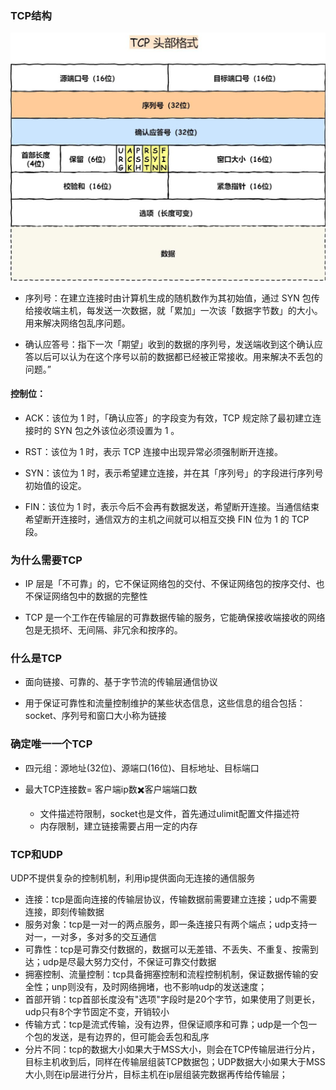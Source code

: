 ### TCP结构

![](../images/tcp头部格式.jpeg)

- 序列号：在建立连接时由计算机生成的随机数作为其初始值，通过 SYN 包传给接收端主机，每发送一次数据，就「累加」一次该「数据字节数」的大小。用来解决网络包乱序问题。

- 确认应答号：指下一次「期望」收到的数据的序列号，发送端收到这个确认应答以后可以认为在这个序号以前的数据都已经被正常接收。用来解决不丢包的问题。”

#### 控制位：

- ACK：该位为 1 时，「确认应答」的字段变为有效，TCP 规定除了最初建立连接时的 SYN 包之外该位必须设置为 1 。

- RST：该位为 1 时，表示 TCP 连接中出现异常必须强制断开连接。

- SYN：该位为 1 时，表示希望建立连接，并在其「序列号」的字段进行序列号初始值的设定。

- FIN：该位为 1 时，表示今后不会再有数据发送，希望断开连接。当通信结束希望断开连接时，通信双方的主机之间就可以相互交换 FIN 位为 1 的 TCP 段。

### 为什么需要TCP

- IP 层是「不可靠」的，它不保证网络包的交付、不保证网络包的按序交付、也不保证网络包中的数据的完整性

- TCP 是一个工作在传输层的可靠数据传输的服务，它能确保接收端接收的网络包是无损坏、无间隔、非冗余和按序的。

### 什么是TCP

- 面向链接、可靠的、基于字节流的传输层通信协议

- 用于保证可靠性和流量控制维护的某些状态信息，这些信息的组合包括：socket、序列号和窗口大小称为链接

### 确定唯一一个TCP

- 四元组：源地址(32位)、源端口(16位)、目标地址、目标端口

- 最大TCP连接数= 客户端ip数✖️客户端端口数
  - 文件描述符限制，socket也是文件，首先通过ulimit配置文件描述符
  - 内存限制，建立链接需要占用一定的内存
    
### TCP和UDP

UDP不提供复杂的控制机制，利用ip提供面向无连接的通信服务

- 连接：tcp是面向连接的传输层协议，传输数据前需要建立连接；udp不需要连接，即刻传输数据
- 服务对象：tcp是一对一的两点服务，即一条连接只有两个端点；udp支持一对一，一对多，多对多的交互通信
- 可靠性：tcp是可靠交付数据的，数据可以无差错、不丢失、不重复、按需到达；udp是尽最大努力交付，不保证可靠交付数据
- 拥塞控制、流量控制：tcp具备拥塞控制和流程控制机制，保证数据传输的安全性；unp则没有，及时网络拥堵，也不影响udp的发送速度；
- 首部开销：tcp首部长度没有"选项"字段时是20个字节，如果使用了则更长，udp只有8个字节固定不变，开销较小
- 传输方式：tcp是流式传输，没有边界，但保证顺序和可靠；udp是一个包一个包的发送，是有边界的，但可能会丢包和乱序
- 分片不同：tcp的数据大小如果大于MSS大小，则会在TCP传输层进行分片，目标主机收到后，同样在传输层组装TCP数据包；UDP数据大小如果大于MSS大小,则在ip层进行分片，目标主机在ip层组装完数据再传给传输层；



